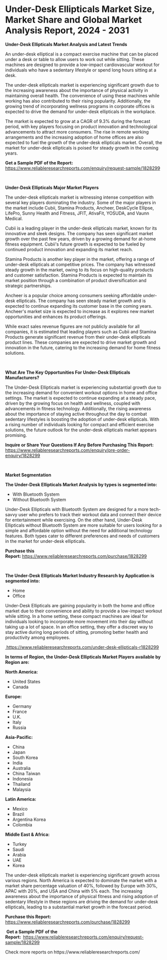 <p><h1>Under-Desk Ellipticals Market Size, Market Share and Global Market Analysis Report, 2024 - 2031</h1></p><p><strong>Under-Desk Ellipticals Market Analysis and Latest Trends</strong></p>
<p><p>An under-desk elliptical is a compact exercise machine that can be placed under a desk or table to allow users to work out while sitting. These machines are designed to provide a low-impact cardiovascular workout for individuals who have a sedentary lifestyle or spend long hours sitting at a desk.</p><p>The under-desk ellipticals market is experiencing significant growth due to the increasing awareness about the importance of physical activity in maintaining overall health. The convenience of using these machines while working has also contributed to their rising popularity. Additionally, the growing trend of incorporating wellness programs in corporate offices is expected to drive the demand for under-desk ellipticals in the workplace.</p><p>The market is expected to grow at a CAGR of 9.3% during the forecast period, with key players focusing on product innovation and technological advancements to attract more consumers. The rise in remote working arrangements and the increasing adoption of home offices are also expected to fuel the growth of the under-desk ellipticals market. Overall, the market for under-desk ellipticals is poised for steady growth in the coming years.</p></p>
<p><strong>Get a Sample PDF of the Report:&nbsp;</strong> <a href="https://www.reliableresearchreports.com/enquiry/request-sample/1828299">https://www.reliableresearchreports.com/enquiry/request-sample/1828299</a></p>
<p>&nbsp;</p>
<p><strong>Under-Desk Ellipticals Major Market Players</strong></p>
<p><p>The under-desk ellipticals market is witnessing intense competition with several key players dominating the industry. Some of the major players in the market include Cubii, Stamina Products, Ancheer, DeskCycle Ellipse, LifePro, Sunny Health and Fitness, JFIT, AtivaFit, YOSUDA, and Vaunn Medical.</p><p>Cubii is a leading player in the under-desk ellipticals market, known for its innovative and sleek designs. The company has seen significant market growth over the past few years, driven by a growing demand for at-home fitness equipment. Cubii's future growth is expected to be fueled by continued product innovation and expanding its market reach.</p><p>Stamina Products is another key player in the market, offering a range of under-desk ellipticals at competitive prices. The company has witnessed steady growth in the market, owing to its focus on high-quality products and customer satisfaction. Stamina Products is expected to maintain its market position through a combination of product diversification and strategic partnerships.</p><p>Ancheer is a popular choice among consumers seeking affordable under-desk ellipticals. The company has seen steady market growth and is expected to continue expanding its customer base in the coming years. Ancheer's market size is expected to increase as it explores new market opportunities and enhances its product offerings.</p><p>While exact sales revenue figures are not publicly available for all companies, it is estimated that leading players such as Cubii and Stamina Products generate significant revenue from their under-desk ellipticals product lines. These companies are expected to drive market growth and innovation in the future, catering to the increasing demand for home fitness solutions.</p></p>
<p>&nbsp;</p>
<p><strong>What Are The Key Opportunities For Under-Desk Ellipticals Manufacturers?</strong></p>
<p><p>The Under-Desk Ellipticals market is experiencing substantial growth due to the increasing demand for convenient workout options in home and office settings. The market is expected to continue expanding at a steady pace, driven by the growing focus on health and wellness, coupled with advancements in fitness technology. Additionally, the rising awareness about the importance of staying active throughout the day to combat sedentary lifestyles is boosting the adoption of under-desk ellipticals. With a rising number of individuals looking for compact and efficient exercise solutions, the future outlook for the under-desk ellipticals market appears promising.</p></p>
<p><strong>Inquire or Share Your Questions If Any Before Purchasing This Report:</strong> <a href="https://www.reliableresearchreports.com/enquiry/pre-order-enquiry/1828299">https://www.reliableresearchreports.com/enquiry/pre-order-enquiry/1828299</a></p>
<p>&nbsp;</p>
<p><strong>Market Segmentation</strong></p>
<p><strong>The Under-Desk Ellipticals Market Analysis by types is segmented into:</strong></p>
<p><ul><li>With Bluetooth System</li><li>Without Bluetooth System</li></ul></p>
<p><p>Under-Desk Ellipticals with Bluetooth System are designed for a more tech-savvy user who prefers to track their workout data and connect their device for entertainment while exercising. On the other hand, Under-Desk Ellipticals without Bluetooth System are more suitable for users looking for a simple and affordable option without the need for additional technology features. Both types cater to different preferences and needs of customers in the market for under-desk ellipticals.</p></p>
<p><strong>Purchase this Report:&nbsp;</strong><a href="https://www.reliableresearchreports.com/purchase/1828299">https://www.reliableresearchreports.com/purchase/1828299</a></p>
<p>&nbsp;</p>
<p><strong>The Under-Desk Ellipticals Market Industry Research by Application is segmented into:</strong></p>
<p><ul><li>Home</li><li>Office</li></ul></p>
<p><p>Under-Desk Ellipticals are gaining popularity in both the home and office market due to their convenience and ability to provide a low-impact workout while sitting. In a home setting, these compact machines are ideal for individuals looking to incorporate more movement into their day without taking up a lot of space. In an office setting, they offer a discreet way to stay active during long periods of sitting, promoting better health and productivity among employees.</p></p>
<p><a href="https://www.reliableresearchreports.com/under-desk-ellipticals-r1828299">&nbsp;https://www.reliableresearchreports.com/under-desk-ellipticals-r1828299</a></p>
<p><strong>In terms of Region, the Under-Desk Ellipticals Market Players available by Region are:</strong></p>
<p>
    <p> <strong> North America: </strong>
        <ul>
            <li>United States</li>
            <li>Canada</li>
        </ul>
        </p> 
    <p> <strong> Europe: </strong>
        <ul>
            <li>Germany</li>
            <li>France</li>
            <li>U.K.</li>
            <li>Italy</li>
            <li>Russia</li>
        </ul>
        </p> 
    <p> <strong> Asia-Pacific: </strong>
        <ul>
            <li>China</li>
            <li>Japan</li>
            <li>South Korea</li>
            <li>India</li>
            <li>Australia</li>
            <li>China Taiwan</li>
            <li>Indonesia</li>
            <li>Thailand</li>
            <li>Malaysia</li>
        </ul>
        </p> 
    <p> <strong> Latin America: </strong>
        <ul>
            <li>Mexico</li>
            <li>Brazil</li>
            <li>Argentina Korea</li>
            <li>Colombia</li>
        </ul>
        </p> 
    <p> <strong> Middle East & Africa: </strong>
        <ul>
            <li>Turkey</li>
            <li>Saudi</li>
            <li>Arabia</li>
            <li>UAE</li>
            <li>Korea</li>
        </ul>
    </p>
    </p>
<p><p>The under-desk ellipticals market is experiencing significant growth across various regions. North America is expected to dominate the market with a market share percentage valuation of 40%, followed by Europe with 30%, APAC with 20%, and USA and China with 5% each. The increasing awareness about the importance of physical fitness and rising adoption of sedentary lifestyle in these regions are driving the demand for under-desk ellipticals, leading to a substantial market growth in the forecast period.</p></p>
<p><strong>Purchase this Report: </strong><a href="https://www.reliableresearchreports.com/purchase/1828299">https://www.reliableresearchreports.com/purchase/1828299</a></p>
<p>&nbsp;<strong>Get a Sample PDF of the Report:&nbsp;&nbsp;</strong><a href="https://www.reliableresearchreports.com/enquiry/request-sample/1828299">https://www.reliableresearchreports.com/enquiry/request-sample/1828299</a></p>
<p><strong></strong></p>
<p>Check more reports on https://www.reliableresearchreports.com/</p>